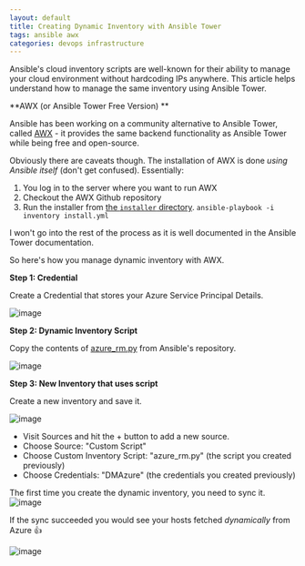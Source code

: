 ```yaml
---
layout: default
title: Creating Dynamic Inventory with Ansible Tower
tags: ansible awx 
categories: devops infrastructure
---
```


Ansible's cloud inventory scripts are well-known for their ability to manage your cloud environment without hardcoding IPs anywhere. 
This article helps understand how to manage the same inventory using Ansible Tower.

<!--more-->

**AWX (or Ansible Tower Free Version) **

Ansible has been working on a community alternative to Ansible Tower, called [AWX](https://github.com/ansible/awx) - it provides the same backend functionality as Ansible Tower while being free and open-source.

Obviously there are caveats though. The installation of AWX is done _using Ansible itself_ (don't get confused). Essentially:

1. You log in to the server where you want to run AWX
1. Checkout the AWX Github repository
1. Run the installer from [the `installer` directory](https://github.com/ansible/awx/tree/devel/installer).
  `ansible-playbook -i inventory install.yml`

I won't go into the rest of the process as it is well documented in the Ansible Tower documentation. 

So here's how you manage dynamic inventory with AWX.

**Step 1: Credential**

Create a Credential that stores your Azure Service Principal Details.

![image](https://user-images.githubusercontent.com/13379978/45993611-530c7280-c0ad-11e8-8911-25ef48d3572f.png)

**Step 2: Dynamic Inventory Script**

Copy the contents of [azure_rm.py](https://github.com/ansible/ansible/blob/devel/contrib/inventory/azure_rm.py) from Ansible's repository.

![image](https://user-images.githubusercontent.com/13379978/45993835-623ff000-c0ae-11e8-82ae-20be7df66746.png)

**Step 3: New Inventory that uses script**

Create a new inventory and save it.

![image](https://user-images.githubusercontent.com/13379978/45993876-987d6f80-c0ae-11e8-8c41-92198e13a061.png)

* Visit Sources and hit the + button to add a new source.
* Choose Source: "Custom Script"
* Choose Custom Inventory Script: "azure_rm.py" (the script you created previously)
* Choose Credentials: "DMAzure" (the credentials you created previously)

The first time you create the dynamic inventory, you need to sync it.
![image](https://user-images.githubusercontent.com/13379978/45993995-3f620b80-c0af-11e8-9a59-3fea95a1d499.png)

If the sync succeeded you would see your hosts fetched _dynamically_ from Azure :+1:

![image](https://user-images.githubusercontent.com/13379978/45994066-a1bb0c00-c0af-11e8-9153-33999cd5bb4e.png)

